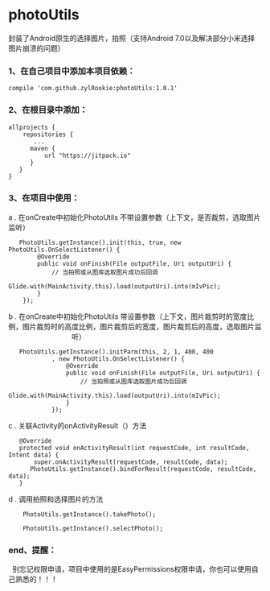 # photoUtils
封装了Android原生的选择图片，拍照（支持Android 7.0以及解决部分小米选择图片崩溃的问题）

### 1、在自己项目中添加本项目依赖：

    compile 'com.github.zylRookie:photoUtils:1.0.1'

### 2、在根目录中添加：

    allprojects {
        repositories {
           ...
          maven {
              url "https://jitpack.io"
          }
       }
    }
  
 ### 3、在项目中使用：
 
  a . 在onCreate中初始化PhotoUtils 不带设置参数（上下文，是否裁剪，选取图片监听）
      
       PhotoUtils.getInstance().init(this, true, new PhotoUtils.OnSelectListener() {
            @Override
            public void onFinish(File outputFile, Uri outputUri) {
                // 当拍照或从图库选取图片成功后回调
                Glide.with(MainActivity.this).load(outputUri).into(mIvPic);
            }
        });
        
  b . 在onCreate中初始化PhotoUtils 带设置参数（上下文，图片裁剪时的宽度比例，图片裁剪时的高度比例，图片裁剪后的宽度，图片裁剪后的高度，选取图片监                                  听）
  
       PhotoUtils.getInstance().initParm(this, 2, 1, 400, 400
                , new PhotoUtils.OnSelectListener() {
                    @Override
                    public void onFinish(File outputFile, Uri outputUri) {
                        // 当拍照或从图库选取图片成功后回调
                        Glide.with(MainActivity.this).load(outputUri).into(mIvPic);
                    }
                });
                
  c . 关联Activity的onActivityResult（）方法
   
       @Override
       protected void onActivityResult(int requestCode, int resultCode, Intent data) {
           super.onActivityResult(requestCode, resultCode, data);
          PhotoUtils.getInstance().bindForResult(requestCode, resultCode, data);
       }
       
 d . 调用拍照和选择图片的方法
   
        PhotoUtils.getInstance().takePhoto();
        
        PhotoUtils.getInstance().selectPhoto();
        
 ### end、提醒：
 
 
   别忘记权限申请，项目中使用的是EasyPermissions权限申请，你也可以使用自己熟悉的！！！
     
     

